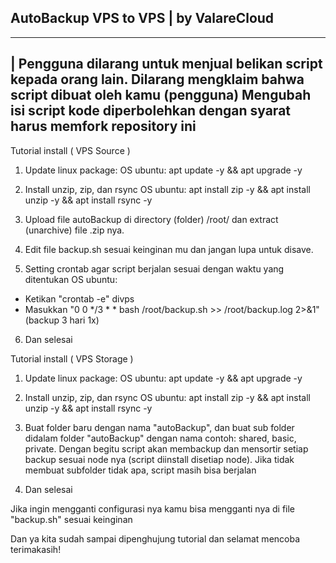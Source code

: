 ## AutoBackup VPS to VPS | by ValareCloud

---
| Pengguna dilarang untuk menjual belikan script kepada orang lain.
Dilarang mengklaim bahwa script dibuat oleh kamu (pengguna)
Mengubah isi script kode diperbolehkan dengan syarat harus memfork repository ini
---

Tutorial install ( VPS Source )
1. Update linux package:
OS ubuntu:
apt update -y && apt upgrade -y

2. Install unzip, zip, dan rsync
OS ubuntu:
apt install zip -y && apt install unzip -y && apt install rsync -y

3. Upload file autoBackup di directory (folder) /root/ dan extract (unarchive) file .zip nya.

4. Edit file backup.sh sesuai keinginan mu dan jangan lupa untuk disave. 

5. Setting crontab agar script berjalan sesuai dengan waktu yang ditentukan
OS ubuntu:
- Ketikan "crontab -e" divps
- Masukkan "0 0 */3 * * bash /root/backup.sh >> /root/backup.log 2>&1" (backup 3 hari 1x)

6. Dan selesai

Tutorial install ( VPS Storage )
1. Update linux package:
OS ubuntu:
apt update -y && apt upgrade -y

2. Install unzip, zip, dan rsync
OS ubuntu:
apt install zip -y && apt install unzip -y && apt install rsync -y

3. Buat folder baru dengan nama "autoBackup", dan buat sub folder didalam folder "autoBackup" dengan nama contoh: shared, basic, private. Dengan begitu script akan membackup dan mensortir setiap backup sesuai node nya (script diinstall disetiap node). Jika tidak membuat subfolder tidak apa, script masih bisa berjalan

4. Dan selesai

Jika ingin mengganti configurasi nya kamu bisa mengganti nya di file "backup.sh" sesuai keinginan

Dan ya kita sudah sampai dipenghujung tutorial dan selamat mencoba terimakasih!
